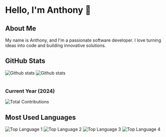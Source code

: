 # Hello, I'm Anthony 👋

## About Me
My name is Anthony, and I'm a passionate software developer. I love turning ideas into code and building innovative solutions.

## GitHub Stats

<img src="https://github-readme-stats.vercel.app/api?username=rajaomariajaona&count_private=true&theme=tokyonight&hide=issues&hide_rank=true" alt="Github stats" />
<img src="https://github-readme-stats.vercel.app/api/top-langs/?username=rajaomariajaona&count_private=true&theme=tokyonight&hide=css,dart,html,Tsql&layout=compact" alt="Github stats" /><br/><br/>


### Current Year (2024)
![Total Contributions](https://img.shields.io/github/contributions/thony32?style=flat-square)

## Most Used Languages
![Top Language 1](https://img.shields.io/github/languages/top/thony32?color=yellow&style=flat-square)
![Top Language 2](https://img.shields.io/github/languages/top/thony32?color=blue&style=flat-square)
![Top Language 3](https://img.shields.io/github/languages/top/thony32?color=green&style=flat-square)
![Top Language 4](https://img.shields.io/github/languages/top/thony32?color=red&style=flat-square)



<!--
**thony32/thony32** is a ✨ _special_ ✨ repository because its `README.md` (this file) appears on your GitHub profile.

Here are some ideas to get you started:

- 🔭 I’m currently working on ...
- 🌱 I’m currently learning ...
- 👯 I’m looking to collaborate on ...
- 🤔 I’m looking for help with ...
- 💬 Ask me about ...
- 📫 How to reach me: ...
- 😄 Pronouns: ...
- ⚡ Fun fact: ...
-->
